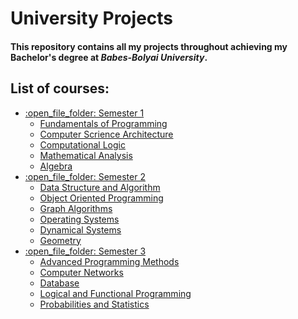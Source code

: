 # University Projects

#### This repository contains all my projects throughout achieving my Bachelor's degree at *Babes-Bolyai University*.

## List of courses:

<ul>
  <li><a href="https://github.com/Sipos-Lucas-George/University/tree/main/Semester%201">:open_file_folder: Semester 1</a>
    <ul>
      <li><a href="https://github.com/Sipos-Lucas-George/University/tree/main/Semester%201/Fundamentals%20of%20Programming">Fundamentals of Programming</a></li>
      <li><a href="https://github.com/Sipos-Lucas-George/University/tree/main/Semester%201/Computer%20Science%20Architecture">Computer Scrience Architecture</a></li>
      <li><a href="https://github.com/Sipos-Lucas-George/University/tree/main/Semester%201/Computational%20Logic">Computational Logic</a></li>
      <li><a href="https://github.com/Sipos-Lucas-George/University/tree/main/Semester%201/Mathematical%20Analysis">Mathematical Analysis</a></li>
      <li><a href="https://github.com/Sipos-Lucas-George/University/tree/main/Semester%201/Algebra">Algebra</a></li>
    </ul>
  </li>
  <li><a href="https://github.com/Sipos-Lucas-George/University/tree/main/Semester%202">:open_file_folder: Semester 2</a>
    <ul>
      <li><a href="https://github.com/Sipos-Lucas-George/University/tree/main/Semester%202/Data%20Structure%20and%20Algorithm">Data Structure and Algorithm</a></li>
      <li><a href="https://github.com/Sipos-Lucas-George/University/tree/main/Semester%202/Object%20Oriented%20Programming">Object Oriented Programming</a></li>
      <li><a href="https://github.com/Sipos-Lucas-George/University/tree/main/Semester%202/Graph%20Algorithms/GA">Graph Algorithms</a></li>
      <li><a href="https://github.com/Sipos-Lucas-George/University/tree/main/Semester%202/Operating%20Systems">Operating Systems</a></li>
      <li><a href="https://github.com/Sipos-Lucas-George/University/tree/main/Semester%202/Dynamical%20Systems">Dynamical Systems</a></li>
      <li><a href="https://github.com/Sipos-Lucas-George/University/tree/main/Semester%202/Geometry">Geometry</a></li>
    </ul>
  </li>
  <li><a href="https://github.com/Sipos-Lucas-George/University/tree/main/Semester%203">:open_file_folder: Semester 3</a>
    <ul>
      <li><a href="https://github.com/Sipos-Lucas-George/University/tree/main/Semester%203/Advanced%20Programming%20Methods">Advanced Programming Methods</a></li>
      <li><a href="https://github.com/Sipos-Lucas-George/University/tree/main/Semester%203/Computer%20Networks">Computer Networks</a></li>
      <li><a href="https://github.com/Sipos-Lucas-George/University/tree/main/Semester%203/Database">Database</a></li>
      <li><a href="https://github.com/Sipos-Lucas-George/University/tree/main/Semester%203/Logical%20and%20Functional%20Programming">Logical and Functional Programming</a></li>
      <li><a href="https://github.com/Sipos-Lucas-George/University/tree/main/Semester%203/Probabilities%20and%20Statistics">Probabilities and Statistics</a></li>
    </ul>
  </li>
</ul>

